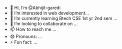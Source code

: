 - 👋 Hi, I’m @Abhijit-garedi
- 👀 I’m interested in web development...
- 🌱 I’m currently learning Btech CSE 1st yr 2nd sem ...
- 💞️ I’m looking to collaborate on ...
- 📫 How to reach me ...
- 😄 Pronouns: ...
- ⚡ Fun fact: ...

<!---
Abhijit-garedi/Abhijit-garedi is a ✨ special ✨ repository because its `README.md` (this file) appears on your GitHub profile.
You can click the Preview link to take a look at your changes.
--->
